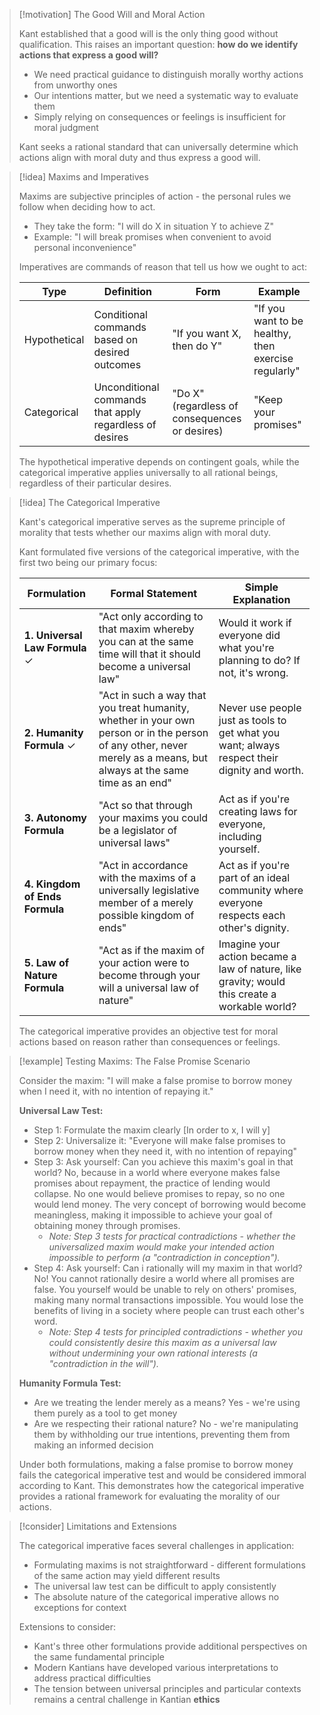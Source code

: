 > [!motivation] The Good Will and Moral Action
> 
> Kant established that a good will is the only thing good without qualification. This raises an important question: **how do we identify actions that express a good will?**
> 
> - We need practical guidance to distinguish morally worthy actions from unworthy ones
> - Our intentions matter, but we need a systematic way to evaluate them
> - Simply relying on consequences or feelings is insufficient for moral judgment
> 
> Kant seeks a rational standard that can universally determine which actions align with moral duty and thus express a good will.

> [!idea] Maxims and Imperatives
> 
> Maxims are subjective principles of action - the personal rules we follow when deciding how to act.
> 
> - They take the form: "I will do X in situation Y to achieve Z"
> - Example: "I will break promises when convenient to avoid personal inconvenience"
> 
> Imperatives are commands of reason that tell us how we ought to act:
> 
> |Type|Definition|Form|Example|
> |---|---|---|---|
> |Hypothetical|Conditional commands based on desired outcomes|"If you want X, then do Y"|"If you want to be healthy, then exercise regularly"|
> |Categorical|Unconditional commands that apply regardless of desires|"Do X" (regardless of consequences or desires)|"Keep your promises"|
> 
> The hypothetical imperative depends on contingent goals, while the categorical imperative applies universally to all rational beings, regardless of their particular desires.

> [!idea] The Categorical Imperative
> 
> Kant's categorical imperative serves as the supreme principle of morality that tests whether our maxims align with moral duty.
> 
> Kant formulated five versions of the categorical imperative, with the first two being our primary focus:
> 
> |Formulation|Formal Statement|Simple Explanation|
> |---|---|---|
> |**1. Universal Law Formula** ✓|"Act only according to that maxim whereby you can at the same time will that it should become a universal law"|Would it work if everyone did what you're planning to do? If not, it's wrong.|
> |**2. Humanity Formula** ✓|"Act in such a way that you treat humanity, whether in your own person or in the person of any other, never merely as a means, but always at the same time as an end"|Never use people just as tools to get what you want; always respect their dignity and worth.|
> |**3. Autonomy Formula**|"Act so that through your maxims you could be a legislator of universal laws"|Act as if you're creating laws for everyone, including yourself.|
> |**4. Kingdom of Ends Formula**|"Act in accordance with the maxims of a universally legislative member of a merely possible kingdom of ends"|Act as if you're part of an ideal community where everyone respects each other's dignity.|
> |**5. Law of Nature Formula**|"Act as if the maxim of your action were to become through your will a universal law of nature"|Imagine your action became a law of nature, like gravity; would this create a workable world?|
> 
> The categorical imperative provides an objective test for moral actions based on reason rather than consequences or feelings.

> [!example] Testing Maxims: The False Promise Scenario
> 
> Consider the maxim: "I will make a false promise to borrow money when I need it, with no intention of repaying it."
> 
> **Universal Law Test:**
> 
> - Step 1: Formulate the maxim clearly [In order to x, I will y]
> - Step 2: Universalize it: "Everyone will make false promises to borrow money when they need it, with no intention of repaying"
> - Step 3: Ask yourself: Can you achieve this maxim's goal in that world? No, because in a world where everyone makes false promises about repayment, the practice of lending would collapse. No one would believe promises to repay, so no one would lend money. The very concept of borrowing would become meaningless, making it impossible to achieve your goal of obtaining money through promises.
>     - _Note: Step 3 tests for practical contradictions - whether the universalized maxim would make your intended action impossible to perform (a "contradiction in conception")._
> - Step 4: Ask yourself: Can i rationally will my maxim in that world? No! You cannot rationally desire a world where all promises are false. You yourself would be unable to rely on others' promises, making many normal transactions impossible. You would lose the benefits of living in a society where people can trust each other's word.
>     - _Note: Step 4 tests for principled contradictions - whether you could consistently desire this maxim as a universal law without undermining your own rational interests (a "contradiction in the will")._
> 
> **Humanity Formula Test:**
> 
> - Are we treating the lender merely as a means? Yes - we're using them purely as a tool to get money
> - Are we respecting their rational nature? No - we're manipulating them by withholding our true intentions, preventing them from making an informed decision
> 
> Under both formulations, making a false promise to borrow money fails the categorical imperative test and would be considered immoral according to Kant. This demonstrates how the categorical imperative provides a rational framework for evaluating the morality of our actions.

> [!consider] Limitations and Extensions
> 
> The categorical imperative faces several challenges in application:
> 
> - Formulating maxims is not straightforward - different formulations of the same action may yield different results
> - The universal law test can be difficult to apply consistently
> - The absolute nature of the categorical imperative allows no exceptions for context
> 
> Extensions to consider:
> 
> - Kant's three other formulations provide additional perspectives on the same fundamental principle
> - Modern Kantians have developed various interpretations to address practical difficulties
> - The tension between universal principles and particular contexts remains a central challenge in Kantian **ethics**